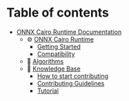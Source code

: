 # Table of contents

* [ONNX Cairo Runtime Documentation](../README.md)
  * ⚙️ [ONNX Cairo Runtime](./onnx_cairo_runtime/README.md)
    * [Getting Started](./onnx_cairo_runtime/GETTING_STARTED.md)
    * [Compatibility](./onnx_cairo_runtime/COMPATIBILITY.md)
  * 🧩 [Algorithms](./algorithms/README.md)
  * 🧠 [Knowledge Base](./knowledge_base/README.md)
    * [How to start contributing](./knowledge_base/HOW_TO.md)
    * [Contributing Guidelines](./knowledge_base/CONTRIBUTING.md)
    * [Tutorial](./knowledge_base/TUTORIAL.md)

